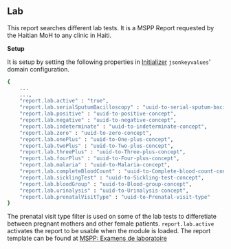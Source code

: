 ## Lab
This report searches different lab tests. It is a MSPP Report requested by the Haitian MoH to any clinic in Haiti.

**Setup**

It is setup by setting the following properties in [Initializer](https://github.com/mekomsolutions/openmrs-module-initializer) `jsonkeyvalues`' domain configuration. 

```bash
{
    ...
    ...,
    "report.lab.active" : "true",
    "report.lab.serialSputumBacilloscopy" : "uuid-to-serial-sputum-bacilloscopy-concept",
    "report.lab.positive" : "uuid-to-positive-concept",
    "report.lab.negative" : "uuid-to-negative-concept",
    "report.lab.indeterminate" : "uuid-to-indeterminate-concept",
    "report.lab.zero" : "uuid-to-zero-concept",
    "report.lab.onePlus" : "uuid-to-One-plus-concept",
    "report.lab.twoPlus" : "uuid-to-Two-plus-concept",
    "report.lab.threePlus" : "uuid-to-Three-plus-concept",
    "report.lab.fourPlus" : "uuid-to-Four-plus-concept",
    "report.lab.malaria" : "uuid-to-Malaria-concept",
    "report.lab.completeBloodCount" : "uuid-to-Complete-blood-count-concept",
    "report.lab.sicklingTest" : "uuid-to-Sickling-test-concept",
    "report.lab.bloodGroup" : "uuid-to-Blood-group-concept",
    "report.lab.urinalysis" : "uuid-to-Urinalysis-concept",
    "report.lab.prenatalVisitType" : "uuid-to-Prenatal-visit-type"
}
```
The prenatal visit type filter is used on some of the lab tests to differetiate between pregnant mothers and other female patients.
`report.lab.active` activates the report to be usable when the module is loaded.
The report template can be found at [MSPP: Examens de laboratoire](https://docs.google.com/spreadsheets/d/13A3gBRwi45-YwnArNsDgQB4EPVwsTswp/edit#gid=2062213411)
